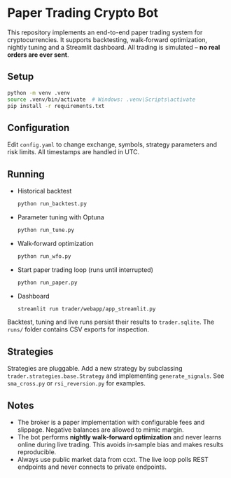 # Paper Trading Crypto Bot

This repository implements an end-to-end paper trading system for cryptocurrencies. It supports
backtesting, walk‑forward optimization, nightly tuning and a Streamlit dashboard. All trading is
simulated – **no real orders are ever sent**.

## Setup

```bash
python -m venv .venv
source .venv/bin/activate  # Windows: .venv\Scripts\activate
pip install -r requirements.txt
```

## Configuration

Edit `config.yaml` to change exchange, symbols, strategy parameters and risk limits. All timestamps
are handled in UTC.

## Running

* Historical backtest
  ```bash
  python run_backtest.py
  ```
* Parameter tuning with Optuna
  ```bash
  python run_tune.py
  ```
* Walk‑forward optimization
  ```bash
  python run_wfo.py
  ```
* Start paper trading loop (runs until interrupted)
  ```bash
  python run_paper.py
  ```
* Dashboard
  ```bash
  streamlit run trader/webapp/app_streamlit.py
  ```

Backtest, tuning and live runs persist their results to `trader.sqlite`. The `runs/` folder contains
CSV exports for inspection.

## Strategies

Strategies are pluggable. Add a new strategy by subclassing `trader.strategies.base.Strategy` and
implementing `generate_signals`. See `sma_cross.py` or `rsi_reversion.py` for examples.

## Notes

* The broker is a paper implementation with configurable fees and slippage. Negative balances are
  allowed to mimic margin.
* The bot performs **nightly walk‑forward optimization** and never learns online during live
  trading. This avoids in‑sample bias and makes results reproducible.
* Always use public market data from ccxt. The live loop polls REST endpoints and never connects to
  private endpoints.
